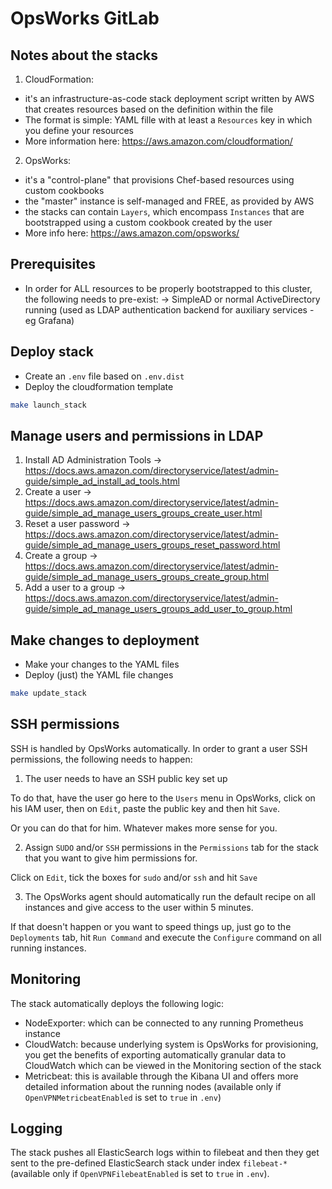 # OpsWorks GitLab

## Notes about the stacks
1) CloudFormation:
- it's an infrastructure-as-code stack deployment script written by AWS that creates resources based on the definition within the file
- The format is simple: YAML fille with at least a `Resources` key in which you define your resources
- More information here: https://aws.amazon.com/cloudformation/

2) OpsWorks:
- it's a "control-plane" that provisions Chef-based resources using custom cookbooks
- the "master" instance is self-managed and FREE, as provided by AWS
- the stacks can contain `Layers`, which encompass `Instances` that are bootstrapped using a custom cookbook created by the user
- More info here: https://aws.amazon.com/opsworks/

## Prerequisites
* In order for ALL resources to be properly bootstrapped to this cluster, the following needs to pre-exist:
-> SimpleAD or normal ActiveDirectory running (used as LDAP authentication backend for auxiliary services - eg Grafana)

## Deploy stack
* Create an `.env` file based on `.env.dist`
* Deploy the cloudformation template
```bash
make launch_stack
```

## Manage users and permissions in LDAP

1) Install AD  Administration Tools -> https://docs.aws.amazon.com/directoryservice/latest/admin-guide/simple_ad_install_ad_tools.html
2) Create a user -> https://docs.aws.amazon.com/directoryservice/latest/admin-guide/simple_ad_manage_users_groups_create_user.html
3) Reset a user password -> https://docs.aws.amazon.com/directoryservice/latest/admin-guide/simple_ad_manage_users_groups_reset_password.html
4) Create a group -> https://docs.aws.amazon.com/directoryservice/latest/admin-guide/simple_ad_manage_users_groups_create_group.html
5) Add a user to a group -> https://docs.aws.amazon.com/directoryservice/latest/admin-guide/simple_ad_manage_users_groups_add_user_to_group.html

## Make changes to deployment
* Make your changes to the YAML files
* Deploy (just) the YAML file changes
```bash
make update_stack
```

## SSH permissions

SSH is handled by OpsWorks automatically. In order to grant a user SSH permissions, the following needs to happen:
1) The user needs to have an SSH public key set up

To do that, have the user go here to the `Users` menu in OpsWorks, click on his IAM user, then on `Edit`, paste the public key and then hit `Save`.

Or you can do that for him. Whatever makes more sense for you.

2) Assign `SUDO` and/or `SSH` permissions in the `Permissions` tab for the stack that you want to give him permissions for.

Click on `Edit`, tick the boxes for `sudo` and/or `ssh` and hit `Save`

3) The OpsWorks agent should automatically run the default recipe on all instances and give access to the user within 5 minutes.

If that doesn't happen or you want to speed things up, just go to the `Deployments` tab, hit `Run Command` and execute the `Configure` command on all running instances.

## Monitoring
The stack automatically deploys the following logic:
- NodeExporter: which can be connected to any running Prometheus instance
- CloudWatch: because underlying system is OpsWorks for provisioning, you get the benefits of exporting automatically granular data to CloudWatch which can be viewed in the Monitoring section of the stack
- Metricbeat: this is available through the Kibana UI and offers more detailed information about the running nodes (available only if `OpenVPNMetricbeatEnabled` is set to `true` in `.env`)

## Logging
The stack pushes all ElasticSearch logs within to filebeat and then they get sent to the pre-defined ElasticSearch stack under index `filebeat-*`  (available only if `OpenVPNFilebeatEnabled` is set to `true` in `.env`).